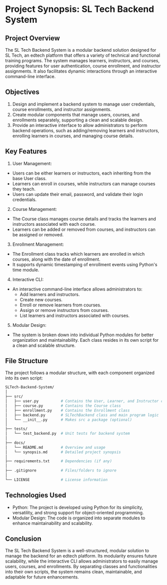 # Project Synopsis: SL Tech Backend System

## Project Overview
The SL Tech Backend System is a modular backend solution designed for SL Tech, an edtech platform that offers a variety of technical and functional training programs. The system manages learners, instructors, and courses, providing features for user authentication, course enrollment, and instructor assignments. It also facilitates dynamic interactions through an interactive command-line interface.

## Objectives
 1. Design and implement a backend system to manage user credentials, course enrollments, and instructor assignments.
 2. Create modular components that manage users, courses, and enrollments separately, supporting a clean and scalable design.
 3. Provide an interactive interface to allow administrators to perform backend operations, such as adding/removing learners and instructors, enrolling  learners in courses, and managing course details.


## Key Features

 1. User Management:

   - Users can be either learners or instructors, each inheriting from the base User class.
   - Learners can enroll in courses, while instructors can manage courses they teach.
   - Users can update their email, password, and validate their login credentials.

 2. Course Management:

   - The Course class manages course details and tracks the learners and instructors associated with each course.
   - Learners can be added or removed from courses, and instructors can be assigned or removed.

 3. Enrollment Management:

   - The Enrollment class tracks which learners are enrolled in which courses, along with the date of enrollment.
   - It supports dynamic timestamping of enrollment events using Python's time module.

 4. Interactive CLI:

   - An interactive command-line interface allows administrators to:
       - Add learners and instructors.
       - Create new courses.
       - Enroll or remove learners from courses.
       - Assign or remove instructors from courses.
       - List learners and instructors associated with courses.

 5. Modular Design:

   - The system is broken down into individual Python modules for better organization and maintainability. Each class resides in its own script for a clean and scalable structure.

## File Structure
The project follows a modular structure, with each component organized into its own script:
```bash
SLTech-Backend-System/
│
├── src/
│   ├── user.py          # Contains the User, Learner, and Instructor classes
│   ├── course.py        # Contains the Course class
│   ├── enrollment.py    # Contains the Enrollment class
│   ├── backend.py       # SLTechBackend class and main program logic
│   └── __init__.py      # Makes src a package (optional)
│   
├── tests/
│   └── test_backend.py  # Unit tests for backend system
│
├── docs/
│   └── README.md        # Overview and usage
│   └── synopsis.md      # Detailed project synopsis
│
├── requirements.txt     # Dependencies (if any)
│
├── .gitignore           # Files/folders to ignore
│
└── LICENSE              # License information
```
## Technologies Used
   - Python: The project is developed using Python for its simplicity, versatility, and strong support for object-oriented programming.
   - Modular Design: The code is organized into separate modules to enhance maintainability and scalability.

## Conclusion
The SL Tech Backend System is a well-structured, modular solution to manage the backend for an edtech platform. Its modularity ensures future scalability, while the interactive CLI allows administrators to easily manage users, courses, and enrollments. By separating classes and functionalities into their own scripts, the system remains clean, maintainable, and adaptable for future enhancements.

